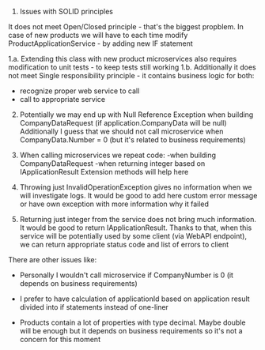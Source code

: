 1. Issues with SOLID principles

It does not meet Open/Closed principle - that's the biggest propblem.
In case of new products we will have to each time modify ProductApplicationService - by adding new IF statement

1.a. Extending this class with new product microservices also requires modification to unit tests - to keep tests still working
1.b. Additionally it does not meet Single responsibility principle - it contains business logic for both:
- recognize proper web service to call
- call to appropriate service

2. Potentially we may end up with Null Reference Exception when building CompanyDataRequest (if application.CompanyData will be null)
Additionally I guess that we should not call microservice when CompanyData.Number = 0 (but it's related to business requirements)

3. When calling microservices we repeat code:
	-when building CompanyDataRequest
	-when returning integer based on IApplicationResult
Extension methods will help here

4. Throwing just InvalidOperationException gives no information when we will investigate logs.
It would be good to add here custom error message or have own exception with more information why it failed

5. Returning just integer from the service does not bring much information. It would be good to return IApplicationResult.
Thanks to that, when this service will be potentially used by some client (via WebAPI endpoint),
we can return appropriate status code and list of errors to client

There are other issues like:

* Personally I wouldn't call microservice if CompanyNumber is 0 (it depends on business requirements)

* I prefer to have calculation of applicationId based on application result divided into if statements instead of one-liner

* Products contain a lot of properties with type decimal.
Maybe double will be enough but it depends on business requirements so it's not a concern for this moment
